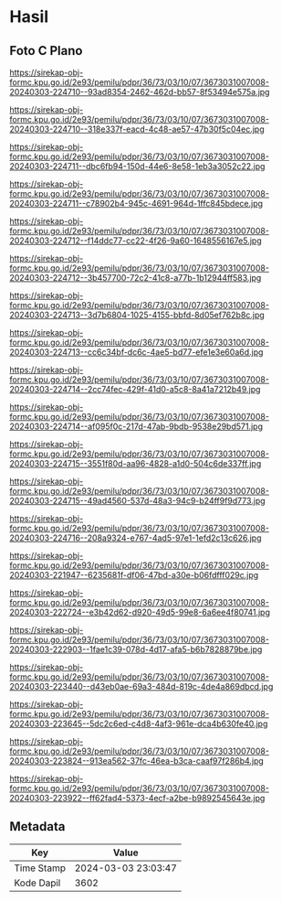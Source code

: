 # Hasil

## Foto C Plano

https://sirekap-obj-formc.kpu.go.id/2e93/pemilu/pdpr/36/73/03/10/07/3673031007008-20240303-224710--93ad8354-2462-462d-bb57-8f53494e575a.jpg

https://sirekap-obj-formc.kpu.go.id/2e93/pemilu/pdpr/36/73/03/10/07/3673031007008-20240303-224710--318e337f-eacd-4c48-ae57-47b30f5c04ec.jpg

https://sirekap-obj-formc.kpu.go.id/2e93/pemilu/pdpr/36/73/03/10/07/3673031007008-20240303-224711--dbc6fb94-150d-44e6-8e58-1eb3a3052c22.jpg

https://sirekap-obj-formc.kpu.go.id/2e93/pemilu/pdpr/36/73/03/10/07/3673031007008-20240303-224711--c78902b4-945c-4691-964d-1ffc845bdece.jpg

https://sirekap-obj-formc.kpu.go.id/2e93/pemilu/pdpr/36/73/03/10/07/3673031007008-20240303-224712--f14ddc77-cc22-4f26-9a60-1648556167e5.jpg

https://sirekap-obj-formc.kpu.go.id/2e93/pemilu/pdpr/36/73/03/10/07/3673031007008-20240303-224712--3b457700-72c2-41c8-a77b-1b12944ff583.jpg

https://sirekap-obj-formc.kpu.go.id/2e93/pemilu/pdpr/36/73/03/10/07/3673031007008-20240303-224713--3d7b6804-1025-4155-bbfd-8d05ef762b8c.jpg

https://sirekap-obj-formc.kpu.go.id/2e93/pemilu/pdpr/36/73/03/10/07/3673031007008-20240303-224713--cc6c34bf-dc6c-4ae5-bd77-efe1e3e60a6d.jpg

https://sirekap-obj-formc.kpu.go.id/2e93/pemilu/pdpr/36/73/03/10/07/3673031007008-20240303-224714--2cc74fec-429f-41d0-a5c8-8a41a7212b49.jpg

https://sirekap-obj-formc.kpu.go.id/2e93/pemilu/pdpr/36/73/03/10/07/3673031007008-20240303-224714--af095f0c-217d-47ab-9bdb-9538e29bd571.jpg

https://sirekap-obj-formc.kpu.go.id/2e93/pemilu/pdpr/36/73/03/10/07/3673031007008-20240303-224715--3551f80d-aa96-4828-a1d0-504c6de337ff.jpg

https://sirekap-obj-formc.kpu.go.id/2e93/pemilu/pdpr/36/73/03/10/07/3673031007008-20240303-224715--49ad4560-537d-48a3-94c9-b24ff9f9d773.jpg

https://sirekap-obj-formc.kpu.go.id/2e93/pemilu/pdpr/36/73/03/10/07/3673031007008-20240303-224716--208a9324-e767-4ad5-97e1-1efd2c13c626.jpg

https://sirekap-obj-formc.kpu.go.id/2e93/pemilu/pdpr/36/73/03/10/07/3673031007008-20240303-221947--6235681f-df06-47bd-a30e-b06fdfff029c.jpg

https://sirekap-obj-formc.kpu.go.id/2e93/pemilu/pdpr/36/73/03/10/07/3673031007008-20240303-222724--e3b42d62-d920-49d5-99e8-6a6ee4f80741.jpg

https://sirekap-obj-formc.kpu.go.id/2e93/pemilu/pdpr/36/73/03/10/07/3673031007008-20240303-222903--1fae1c39-078d-4d17-afa5-b6b7828879be.jpg

https://sirekap-obj-formc.kpu.go.id/2e93/pemilu/pdpr/36/73/03/10/07/3673031007008-20240303-223440--d43eb0ae-69a3-484d-819c-4de4a869dbcd.jpg

https://sirekap-obj-formc.kpu.go.id/2e93/pemilu/pdpr/36/73/03/10/07/3673031007008-20240303-223645--5dc2c6ed-c4d8-4af3-961e-dca4b630fe40.jpg

https://sirekap-obj-formc.kpu.go.id/2e93/pemilu/pdpr/36/73/03/10/07/3673031007008-20240303-223824--913ea562-37fc-46ea-b3ca-caaf97f286b4.jpg

https://sirekap-obj-formc.kpu.go.id/2e93/pemilu/pdpr/36/73/03/10/07/3673031007008-20240303-223922--ff62fad4-5373-4ecf-a2be-b9892545643e.jpg


## Metadata

| Key        | Value               |
| ---------- | ------------------- |
| Time Stamp | 2024-03-03 23:03:47 |
| Kode Dapil | 3602                |



